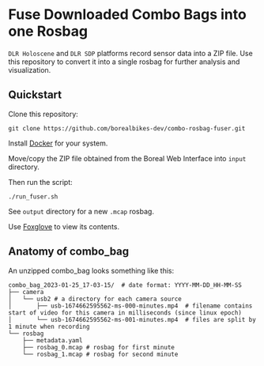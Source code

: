 # Fuse Downloaded Combo Bags into one Rosbag

`DLR Holoscene` and `DLR SDP` platforms record sensor data into a ZIP file.
Use this repository to convert it into a single rosbag for further analysis and visualization.

## Quickstart

Clone this repository:

```
git clone https://github.com/borealbikes-dev/combo-rosbag-fuser.git
```

Install [Docker](https://docs.docker.com/engine/install/) for your system.

Move/copy the ZIP file obtained from the Boreal Web Interface into `input` directory.

Then run the script:

```
./run_fuser.sh
```

See `output` directory for a new `.mcap` rosbag.

Use [Foxglove](https://foxglove.dev/) to view its contents.

## Anatomy of combo_bag

An unzipped combo_bag looks something like this:
```
combo_bag_2023-01-25_17-03-15/  # date format: YYYY-MM-DD_HH-MM-SS
├── camera
│   └── usb2 # a directory for each camera source
│       ├── usb-1674662595562-ms-000-minutes.mp4  # filename contains start of video for this camera in milliseconds (since linux epoch)
│       └── usb-1674662595562-ms-001-minutes.mp4  # files are split by 1 minute when recording 
└── rosbag
    ├── metadata.yaml
    ├── rosbag_0.mcap # rosbag for first minute
    └── rosbag_1.mcap # rosbag for second minute 
```

